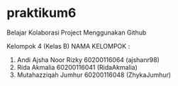 # praktikum6
Belajar Kolaborasi Project Menggunakan Github

Kelompok 4 (Kelas B)
NAMA KELOMPOK :
1. Andi Ajsha Noor Rizky 60200116064 (ajshanr98)
2. Rida Akmalia 60200116041 (RidaAkmalia)
3. Mutahazziqah Jumhur 60200116048 (ZhykaJumhur)
